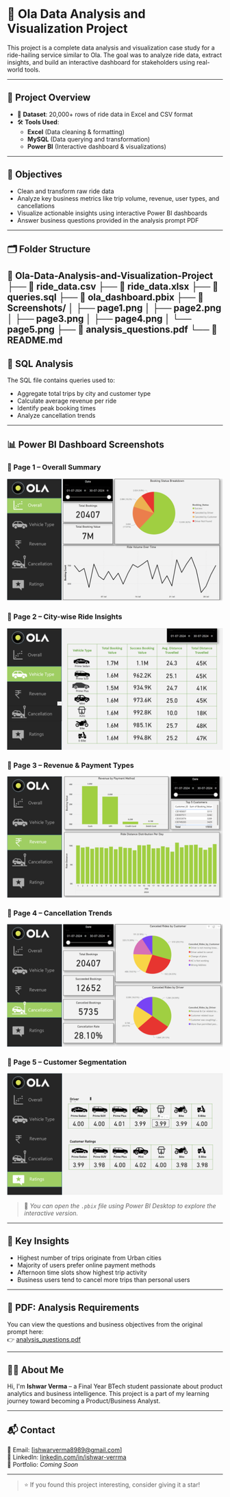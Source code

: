 # 🚖 Ola Data Analysis and Visualization Project

This project is a complete data analysis and visualization case study for a ride-hailing service similar to Ola. The goal was to analyze ride data, extract insights, and build an interactive dashboard for stakeholders using real-world tools.

---

## 📁 Project Overview

- 🔢 **Dataset**: 20,000+ rows of ride data in Excel and CSV format
- 🛠️ **Tools Used**:  
  - **Excel** (Data cleaning & formatting)  
  - **MySQL** (Data querying and transformation)  
  - **Power BI** (Interactive dashboard & visualizations)  

---

## 🎯 Objectives

- Clean and transform raw ride data
- Analyze key business metrics like trip volume, revenue, user types, and cancellations
- Visualize actionable insights using interactive Power BI dashboards
- Answer business questions provided in the analysis prompt PDF

---

## 🗂️ Folder Structure

📁 Ola-Data-Analysis-and-Visualization-Project
├── 📄 ride_data.csv
├── 📄 ride_data.xlsx
├── 📄 queries.sql
├── 📄 ola_dashboard.pbix
├── 📁 Screenshots/
│ ├── page1.png
│ ├── page2.png
│ ├── page3.png
│ ├── page4.png
│ └── page5.png
├── 📄 analysis_questions.pdf
└── 📄 README.md
---

## 🧮 SQL Analysis

The SQL file contains queries used to:
- Aggregate total trips by city and customer type
- Calculate average revenue per ride
- Identify peak booking times
- Analyze cancellation trends

---

## 📊 Power BI Dashboard Screenshots

### 🔹 Page 1 – Overall Summary
![Page 1](Screenshots/page1.png)

### 🔹 Page 2 – City-wise Ride Insights
![Page 2](Screenshots/page2.png)

### 🔹 Page 3 – Revenue & Payment Types
![Page 3](Screenshots/page3.png)

### 🔹 Page 4 – Cancellation Trends
![Page 4](Screenshots/page4.png)

### 🔹 Page 5 – Customer Segmentation
![Page 5](Screenshots/page5.png)

> 📝 *You can open the `.pbix` file using Power BI Desktop to explore the interactive version.*

---

## 📌 Key Insights

- Highest number of trips originate from Urban cities
- Majority of users prefer online payment methods
- Afternoon time slots show highest trip activity
- Business users tend to cancel more trips than personal users

---

## 📄 PDF: Analysis Requirements

You can view the questions and business objectives from the original prompt here:  
👉 [analysis_questions.pdf](analysis_questions.pdf)

---

## 🙋‍♂️ About Me

Hi, I'm **Ishwar Verma** – a Final Year BTech student passionate about product analytics and business intelligence. This project is a part of my learning journey toward becoming a Product/Business Analyst.


---

## 📬 Contact

📧 Email: [ishwarverma8989@gmail.com]  
🔗 LinkedIn: [linkedin.com/in/ishwar-verrma](www.linkedin.com/in/ishwar-verrma)  
📂 Portfolio: *Coming Soon*

---

> ⭐ If you found this project interesting, consider giving it a star!
